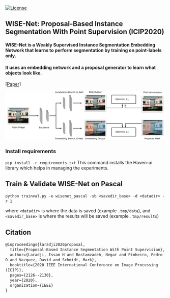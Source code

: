[![License](https://img.shields.io/badge/License-Apache%202.0-blue.svg)](https://opensource.org/licenses/Apache-2.0)

## WISE-Net: Proposal-Based Instance Segmentation With Point Supervision (ICIP2020)
#### WISE-Net is a Weakly Supervised Instance Segmentation Embedding Network that learns to perform segmentation by training on point-labels only. 

#### It uses an embedding network and a proposal generator to learn what objects look like.</h5>

[[Paper](https://ieeexplore.ieee.org/document/9190782)] 

![](docs/wisenet.png)

### Install requirements
`pip install -r requirements.txt` 
This command installs the Haven-ai library which helps in managing the experiments.



## Train & Validate WISE-Net on Pascal

```
python trainval.py -e wisenet_pascal -sb <savedir_base> -d <datadir> -r 1
```
where `<datadir>` is where the data is saved (example `.tmp/data`), and  `<savedir_base>` is where the results will be saved (example `.tmp/results`)


## Citation

```
@inproceedings{laradji2020proposal,
  title={Proposal-Based Instance Segmentation With Point Supervision},
  author={Laradji, Issam H and Rostamzadeh, Negar and Pinheiro, Pedro O and Vazquez, David and Schmidt, Mark},
  booktitle={2020 IEEE International Conference on Image Processing (ICIP)},
  pages={2126--2130},
  year={2020},
  organization={IEEE}
}
```